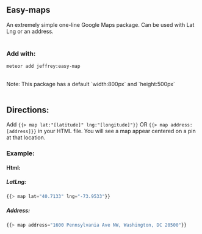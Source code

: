 ## Easy-maps
An extremely simple one-line Google Maps package. Can be used with Lat Lng or an address.<br><br>

### Add with:
```
meteor add jeffrey:easy-map
```


<br>
Note: This package has a default `width:800px` and `height:500px`
<br><br>

## Directions:
Add
```{{> map lat:"[latitude]" lng:"[longitude]"}}``` OR ```{{> map address: [address]}}``` in your HTML file. You will see a map appear centered on a pin at that location.

### Example:
#### Html:
##### LatLng:
```javascript
{{> map lat="40.7133" lng="-73.9533"}}
```
##### Address:
```javascript
{{> map address="1600 Pennsylvania Ave NW, Washington, DC 20500"}}
```
